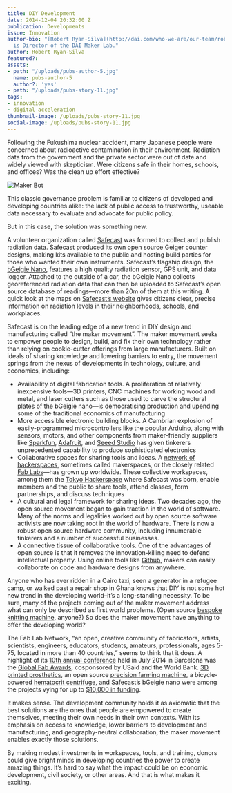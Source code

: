 ```yaml
---
title: DIY Development
date: 2014-12-04 20:32:00 Z
publication: Developments
issue: Innovation
author-bio: "[Robert Ryan-Silva](http://dai.com/who-we-are/our-team/robert-ryan-silva)
  is Director of the DAI Maker Lab."
author: Robert Ryan-Silva
featured?: 
assets:
- path: "/uploads/pubs-author-5.jpg"
  name: pubs-author-5
  author?: 'yes'
- path: "/uploads/pubs-story-11.jpg"
tags:
- innovation
- digital-acceleration
thumbnail-image: /uploads/pubs-story-11.jpg
social-image: /uploads/pubs-story-11.jpg
---
```


Following the Fukushima nuclear accident, many Japanese people were concerned about radioactive contamination in their environment. Radiation data from the government and the private sector were out of date and widely viewed with skepticism. Were citizens safe in their homes, schools, and offices? Was the clean up effort effective?




![Maker Bot](/uploads/pubs-story-11.jpg)

This classic governance problem is familiar to citizens of developed and developing countries alike: the lack of public access to trustworthy, useable data necessary to evaluate and advocate for public policy. 

But in this case, the solution was something new.

A volunteer organization called <a href="http://blog.safecast.org/">Safecast</a> was formed to collect and publish radiation data. Safecast produced its own open source Geiger counter designs, making kits available to the public and hosting build parties for those who wanted their own instruments. Safecast’s flagship design, the <a href="http://blog.safecast.org/bgeigie-nano/">bGeigie Nano</a>, features a high quality radiation sensor, GPS unit, and data logger. Attached to the outside of a car, the bGeigie Nano collects georeferenced radiation data that can then be uploaded to Safecast’s open source database of readings—more than 20m of them at this writing. A quick look at the maps on <a href="http://safecast.org/tilemap/">Safecast’s website</a> gives citizens clear, precise information on radiation levels in their neighborhoods, schools, and workplaces.

Safecast is on the leading edge of a new trend in DIY design and manufacturing called “the maker movement”. The maker movement seeks to empower people to design, build, and fix their own technology rather than relying on cookie-cutter offerings from large manufacturers. Built on ideals of sharing knowledge and lowering barriers to entry, the movement springs from the nexus of developments in technology, culture, and economics, including:

<ul>
  <li>
  Availability of digital fabrication tools. A proliferation of relatively inexpensive tools—3D printers, CNC machines for working wood and metal, and laser cutters such as those used to carve the structural plates of the bGeigie nano—is democratising production and upending some of the traditional economics of manufacturing</li>

  <li>More accessible electronic building blocks. A Cambrian explosion of easily-programmed microcontrollers like the popular <a href="http://www.arduino.cc/">Arduino</a>, along with sensors, motors, and other components from maker-friendly suppliers like <a href="https://www.sparkfun.com/">Sparkfun</a>, <a href="https://www.adafruit.com/">Adafruit</a>, and <a href="http://www.seeedstudio.com/depot/">Seeed Studio</a> has given tinkerers unprecedented capability to produce sophisticated electronics
  </li>

  <li>Collaborative spaces for sharing tools and ideas. A <a href="http://hackerspaces.org/wiki/">network of hackerspaces</a>, sometimes called makerspaces, or the closely related <a href="http://www.fabfoundation.org/fab-labs/">Fab Labs</a>—has grown up worldwide. These collective workspaces, among them the <a href="http://www.tokyohackerspace.org/">Tokyo Hackerspace</a> where Safecast was born, enable members and the public to share tools, attend classes, form partnerships, and discuss techniques</li>

  <li>A cultural and legal framework for sharing ideas. Two decades ago, the open source movement began to gain traction in the world of software. Many of the norms and legalities worked out by open source software activists are now taking root in the world of hardware. There is now a robust open source hardware community, including innumerable tinkerers and a number of successful businesses.</li>

  <li>A connective tissue of collaborative tools. One of the advantages of open source is that it removes the innovation-killing need to defend intellectual property. Using online tools like <a href="https://github.com/">Github</a>, makers can easily collaborate on code and hardware designs from anywhere.</li>
</ul>

Anyone who has ever ridden in a Cairo taxi, seen a generator in a refugee camp, or walked past a repair shop in Ghana knows that DIY is not some hot new trend in the developing world–it’s a long-standing necessity. To be sure, many of the projects coming out of the maker movement address what can only be described as first world problems. (Open source <a href="http://openknit.org/">bespoke knitting machine</a>, anyone?) So does the maker movement have anything to offer the developing world?

The Fab Lab Network, “an open, creative community of fabricators, artists, scientists, engineers, educators, students, amateurs, professionals, ages 5-75, located in more than 40 countries,” seems to think that it does. A highlight of its <a href="https://www.fab10.org/en">10th annual conference</a> held in July 2014 in Barcelona was the <a href="https://www.fab10.org/en/awards-details">Global Fab Awards</a>, cosponsored by USaid and the World Bank. <a href="http://www.gladius.io/">3D printed prosthetics</a>, an open source <a href="http://go.farmbot.it/">precision farming machine</a>, a bicycle-powered <a href="http://www.pri.org/stories/2014-01-09/nigerian-doctor-runs-his-hospital-corn-cobs-and-used-bike-parts">hematocrit centrifuge</a>, and Safecast’s bGeigie nano were among the projects vying for up to <a href="https://www.fab10.org/en/awards">$10,000 in funding</a>.

It makes sense. The development community holds it as axiomatic that the best solutions are the ones that people are empowered to create themselves, meeting their own needs in their own contexts. With its emphasis on access to knowledge, lower barriers to development and manufacturing, and geography-neutral collaboration, the maker movement enables exactly those solutions. 

By making modest investments in workspaces, tools, and training, donors could give bright minds in developing countries the power to create amazing things. It’s hard to say what the impact could be on economic development, civil society, or other areas. And that is what makes it exciting.
